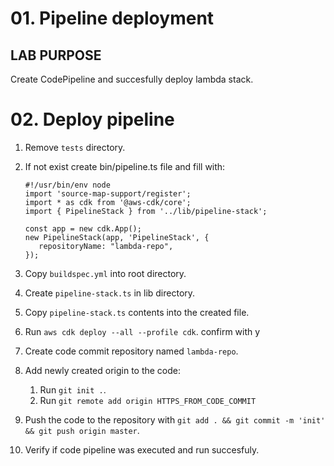# 01. Pipeline deployment

## LAB PURPOSE

Create CodePipeline and succesfully deploy lambda stack.

# 02. Deploy pipeline

1. Remove `tests` directory.

2. If not exist create bin/pipeline.ts file and fill with:
        
    ```
   #!/usr/bin/env node
   import 'source-map-support/register';
   import * as cdk from '@aws-cdk/core';
   import { PipelineStack } from '../lib/pipeline-stack';
   
   const app = new cdk.App();
   new PipelineStack(app, 'PipelineStack', {
       repositoryName: "lambda-repo",
   });
    ```

3. Copy `buildspec.yml` into root directory.

4. Create `pipeline-stack.ts` in lib directory.
5. Copy `pipeline-stack.ts` contents into the created file.

6. Run `aws cdk deploy --all --profile cdk`.
    confirm with y

7. Create code commit repository named `lambda-repo`.
8. Add newly created origin to the code:
    1. Run `git init .`.
    2. Run `git remote add origin HTTPS_FROM_CODE_COMMIT`
9. Push the code to the repository with `git add . && git commit -m 'init' && git push origin master`.
10. Verify if code pipeline was executed and run succesfuly.

